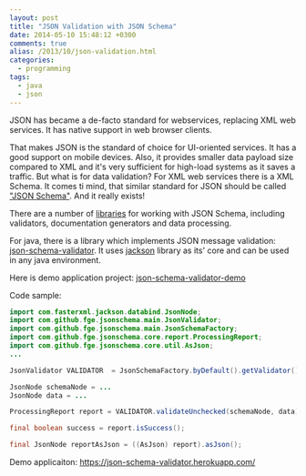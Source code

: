 ```yaml
---
layout: post
title: "JSON Validation with JSON Schema"
date: 2014-05-10 15:48:12 +0300
comments: true
alias: /2013/10/json-validation.html
categories:
  - programming
tags:
  - java
  - json
---
```

JSON has became a de-facto standard for webservices, replacing XML web services.
It has native support in web browser clients.

That makes JSON is the standard of choice for UI-oriented services.
It has a good support on mobile devices.
Also, it provides smaller data payload size compared to XML and it's very sufficient for high-load systems as it saves a traffic.
But what is for data validation?
For XML web services there is a XML Schema.
It comes ti mind, that similar standard for JSON should be called ["JSON Schema"](http://json-schema.org/).
And it really exists!

<!--more-->
There are a number of [libraries](http://json-schema.org/implementations.html) for working with JSON Schema, including validators, documentation generators and data processing.

For java, there is a library which implements JSON message validation: [json-schema-validator](https://github.com/fge/json-schema-validator).
It uses [jackson](https://github.com/FasterXML/jackson) library as its' core and can be used in any java environment.

Here is demo application project: [json-schema-validator-demo](https://github.com/fge/json-schema-validator-demo)

Code sample:

```java
import com.fasterxml.jackson.databind.JsonNode;
import com.github.fge.jsonschema.main.JsonValidator;
import com.github.fge.jsonschema.main.JsonSchemaFactory;
import com.github.fge.jsonschema.core.report.ProcessingReport;
import com.github.fge.jsonschema.core.util.AsJson;
...

JsonValidator VALIDATOR  = JsonSchemaFactory.byDefault().getValidator();

JsonNode schemaNode = ...
JsonNode data = ...

ProcessingReport report = VALIDATOR.validateUnchecked(schemaNode, data);

final boolean success = report.isSuccess();

final JsonNode reportAsJson = ((AsJson) report).asJson();
```

Demo applicaiton: https://json-schema-validator.herokuapp.com/
